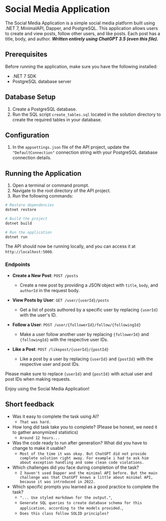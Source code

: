 # Social Media Application

The Social Media Application is a simple social media platform built using .NET 7, MinimalAPI, Dapper, and PostgreSQL. This application allows users to create and view posts, follow other users, and like posts. Each post has a title, body, and author.
***Written entirely using ChatGPT 3.5 (even this file).***

## Prerequisites

Before running the application, make sure you have the following installed:
- .NET 7 SDK
- PostgreSQL database server

## Database Setup

1. Create a PostgreSQL database.
2. Run the SQL script `create_tables.sql` located in the solution directory to create the required tables in your database.

## Configuration

1. In the `appsettings.json` file of the API project, update the `"DefaultConnection"` connection string with your PostgreSQL database connection details.

## Running the Application

1. Open a terminal or command prompt.
2. Navigate to the root directory of the API project.
3. Run the following commands:

```bash
# Restore dependencies
dotnet restore

# Build the project
dotnet build

# Run the application
dotnet run
```

The API should now be running locally, and you can access it at `http://localhost:5000`.

### Endpoints

- **Create a New Post**: `POST /posts`
  - Create a new post by providing a JSON object with `title`, `body`, and `authorId` in the request body.

- **View Posts by User**: `GET /user/{userId}/posts`
  - Get a list of posts authored by a specific user by replacing `{userId}` with the user's ID.

- **Follow a User**: `POST /user/{followerId}/follow/{followingId}`
  - Make a user follow another user by replacing `{followerId}` and `{followingId}` with the respective user IDs.

- **Like a Post**: `POST /likepost/{userId}/{postId}`
  - Like a post by a user by replacing `{userId}` and `{postId}` with the respective user and post IDs.

Please make sure to replace `{userId}` and `{postId}` with actual user and post IDs when making requests.

Enjoy using the Social Media Application!

## Short feedback
- Was it easy to complete the task using AI?
	- `That was hard.`
- How long did task take you to complete? (Please be honest, we need it to gather anonymized statistics)
	- `Around 12 hours...`
- Was the code ready to run after generation? What did you have to change to make it usable?
	- `Most of the time it was okay. But ChatGPT did not provide complete solution right away. For example i had to ask him about exception handling and some clean code violations.`
- Which challenges did you face during completion of the task?
	- `I haven't used Dapper and the minimal API before. But the main challenge was that ChatGPT knows a little about minimal API, because it was introduced in 2022.`
- Which specific prompts you learned as a good practice to complete the task?
	- `"... Use styled markdown for the output."`,
	- `Generate SQL queries to create database schema for this application, according to the models provided.`,
	- `Does this class follow SOLID principles?`

